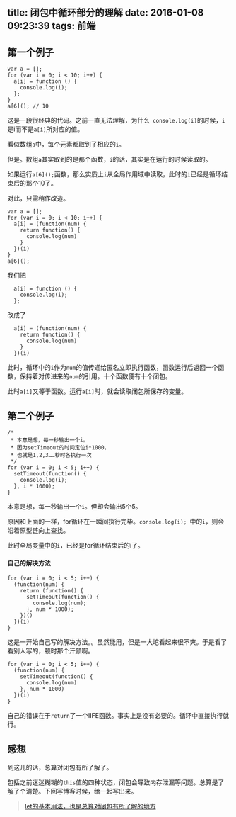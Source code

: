 title: 闭包中循环部分的理解
date: 2016-01-08 09:23:39
tags: 前端
---
## 第一个例子
```
var a = [];
for (var i = 0; i < 10; i++) {
  a[i] = function () {
    console.log(i);
  };
}
a[6](); // 10
```
这是一段很经典的代码。之前一直无法理解，为什么` console.log(i)`的时候，`i`是i而不是`a[i]`所对应的值。

看似数组`a`中，每个元素都取到了相应的`i`。

但是。数组`a`其实取到的是那个函数，`i`的话，其实是在运行的时候读取的。

如果运行`a[6]();`函数，那么实质上`i`从全局作用域中读取，此时的`i`已经是循环结束后的那个10了。

对此，只需稍作改造。
```
var a = [];
for (var i = 0; i < 10; i++) {
  a[i] = (function(num) {
    return function() {
      console.log(num)
    }
  })(i)
}
a[6]();
```
我们把
```
  a[i] = function () {
    console.log(i);
  };
```
改成了
```
  a[i] = (function(num) {
    return function() {
      console.log(num)
    }
  })(i)
```
此时，循环中的`i`作为`num`的值传递给匿名立即执行函数，函数运行后返回一个函数，保持着对传进来的`num`的引用。十个函数便有十个闭包。

此时`a[i]`又等于函数。运行`a[i]`时，就会读取闭包所保存的变量。

## 第二个例子

```
/*
 * 本意是想，每一秒输出一个i。
 * 因为setTimeout的时间定位i*1000，
 * 也就是1,2,3……秒时各执行一次
 */
for (var i = 0; i < 5; i++) {
  setTimeout(function() {
    console.log(i);
  }, i * 1000);
}
```
本意是想，每一秒输出一个`i`。但却会输出5个5。

原因和上面的一样，for循环在一瞬间执行完毕。`console.log(i); `中的`i`，则会沿着原型链向上查找。

此时全局变量中的`i`，已经是for循环结束后的i了。

#### 自己的解决方法
```
for (var i = 0; i < 5; i++) {
  (function(num) {
    return (function() {
      setTimeout(function() {
        console.log(num);
      }, num * 1000);
    })()
  })(i)
}
```
这是一开始自己写的解决方法。。虽然能用，但是一大坨看起来很不爽。于是看了看别人写的，顿时那个汗颜啊。

```
for (var i = 0; i < 5; i++) {
  (function(num) {
    setTimeout(function() {
      console.log(num)
    }, num * 1000)
  })(i)
}
```
自己的错误在于`return`了一个IIFE函数。事实上是没有必要的。循环中直接执行就行。

## 感想
到这儿的话，总算对闭包有所了解了。

包括之前迷迷糊糊的`this`值的四种状态，闭包会导致内存泄漏等问题。总算是了解了个清楚。下回写博客时候，给一起写出来。

> [let的基本用法，也是总算对闭包有所了解的地方](http://es6.ruanyifeng.com/#docs/let#基本用法)